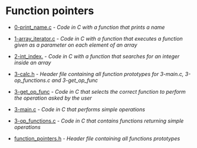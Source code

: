 # Function pointers

- [0-print_name.c](https://github.com/KristiSeraj/holbertonschool-low_level_programming/blob/main/0x0F-function_pointers/0-print_name.c) -
*Code in C with a function that prints a name*

- [1-array_iterator.c](https://github.com/KristiSeraj/holbertonschool-low_level_programming/blob/main/0x0F-function_pointers/1-array_iterator.c) -
*Code in C with a function that executes a function given as a parameter on each element of an array*

- [2-int_index.](https://github.com/KristiSeraj/holbertonschool-low_level_programming/blob/main/0x0F-function_pointers/2-int_index.c) -
*Code in C with a function that searches for an integer inside an array*

- [3-calc.h](https://github.com/KristiSeraj/holbertonschool-low_level_programming/blob/main/0x0F-function_pointers/3-calc.h) -
*Header file containing all function prototypes for 3-main.c, 3-op_functions.c and 3-get_op_func*

- [3-get_op_func](https://github.com/KristiSeraj/holbertonschool-low_level_programming/blob/main/0x0F-function_pointers/3-get_op_func.c) -
*Code in C that selects the correct function to perform the operation asked by the user*

- [3-main.c](https://github.com/KristiSeraj/holbertonschool-low_level_programming/blob/main/0x0F-function_pointers/3-main.c) -
*Code in C that performs simple operations*

- [3-op_functions.c](https://github.com/KristiSeraj/holbertonschool-low_level_programming/blob/main/0x0F-function_pointers/3-op_functions.c) -
*Code in C that contains functions returning simple operations*

- [function_pointers.h](https://github.com/KristiSeraj/holbertonschool-low_level_programming/blob/main/0x0F-function_pointers/function_pointers.h) -
*Header file containing all functions prototypes*
